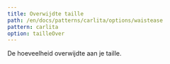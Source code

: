 ```yaml
---
title: Overwijdte taille
path: /en/docs/patterns/carlita/options/waistease
pattern: carlita
option: tailleOver
---
```


De hoeveelheid overwijdte aan je taille.